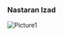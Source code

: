 ### Nastaran Izad
![Picture1](https://github.com/Nizad/nizad/assets/28957789/d59e211f-ee54-47cd-813a-03ea3981b9dc)



<!--
**Nizad/nizad** is a ✨ _special_ ✨ repository because its `README.md` (this file) appears on your GitHub profile.

Here are some ideas to get you started:

- 🔭 I’m currently working on ...
- 🌱 I’m currently learning ...
- 👯 I’m looking to collaborate on ...
- 🤔 I’m looking for help with ...
- 💬 Ask me about ...
- 📫 How to reach me: ...
- 😄 Pronouns: ...
- ⚡ Fun fact: ...
-->
